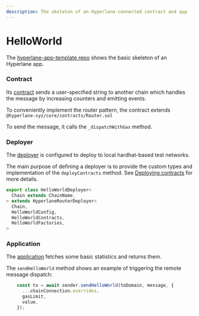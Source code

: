 ```yaml
---
description: The skeleton of an Hyperlane-connected contract and app
---
```


# HelloWorld

The [hyperlane-app-template repo](https://github.com/hyperlane-xyz/hyperlane-app-template) shows the basic skeleton of an Hyperlane app.

### Contract

Its [contract](https://github.com/hyperlane-xyz/hyperlane-app-template/blob/main/contracts/HelloWorld.sol) sends a user-specified string to another chain which handles the message by increasing counters and emitting events.&#x20;

To conveniently implement the router pattern, the contract extends `@hyperlane-xyz/core/contracts/Router.sol`

To send the message, it calls the `_dispatchWithGas` method.

### Deployer

The [deployer](https://github.com/hyperlane-xyz/hyperlane-app-template/blob/main/src/deploy/deploy.ts) is configured to deploy to local hardhat-based test networks.

The main purpose of defining a deployer is to provide the custom types and implementation of the `deployContracts` method. See [Deploying contracts](../../sdks/building-applications/nodejs-sdk/deploying-contracts.md) for more details.

```typescript
export class HelloWorldDeployer<
  Chain extends ChainName,
> extends HyperlaneRouterDeployer<
  Chain,
  HelloWorldConfig,
  HelloWorldContracts,
  HelloWorldFactories,
> 
```

### Application

The [application](https://github.com/hyperlane-xyz/hyperlane-app-template/blob/main/src/app/app.ts) fetches some basic statistics and returns them.

The `sendHelloWorld` method shows an example of triggering the remote message dispatch:

```typescript
    const tx = await sender.sendHelloWorld(toDomain, message, {
      ...chainConnection.overrides,
      gasLimit,
      value,
    });
```
